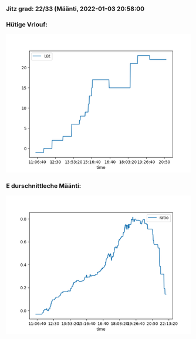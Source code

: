 ### Jitz grad: 22/33 (Määnti, 2022-01-03 20:58:00

### Hütige Vrlouf:
![Graph](Today.png)

### E durschnittleche Määnti:
![Graph](Määnti.png)